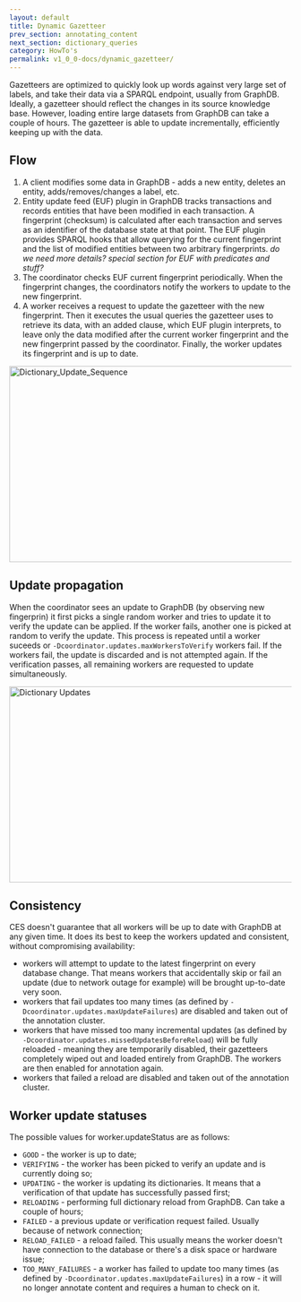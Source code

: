 ```yaml
---
layout: default
title: Dynamic Gazetteer
prev_section: annotating_content
next_section: dictionary_queries
category: HowTo's
permalink: v1_0_0-docs/dynamic_gazetteer/
---
```


Gazetteers are optimized to quickly look up words against very large set of labels, and take their data via a SPARQL endpoint, usually from GraphDB. Ideally, a gazetteer should reflect the changes in its source knowledge base. However, loading entire large datasets from GraphDB can take a couple of hours. The gazetteer is able to update incrementally, efficiently keeping up with the data.

## Flow

1. A client modifies some data in GraphDB - adds a new entity, deletes an entity, adds/removes/changes a label, etc.
2. Entity update feed (EUF) plugin in GraphDB tracks transactions and records entities that have been modified in each transaction. A fingerprint (checksum) is calculated after each transaction and serves as an identifier of the database state at that point. The EUF plugin provides SPARQL hooks that allow querying for the current fingerprint and the list of modified entities between two arbitrary fingerprints.
_do we need more details? special section for EUF with predicates and stuff?_
3. The coordinator checks EUF current fingerprint periodically. When the fingerprint changes, the coordinators notify the workers to update to the new fingerprint.
4. A worker receives a request to update the gazetteer with the new fingerprint. Then it executes the usual queries the gazetteer uses to retrieve its data, with an added clause, which EUF plugin interprets, to leave only the data modified after the current worker fingerprint and the new fingerprint passed by the coordinator. Finally, the worker updates its fingerprint and is up to date.
<img src="{{ site.baseurl }}/img/Dictionary_Update_Sequence.png" alt="Dictionary_Update_Sequence" style="width:800px;height:350px">

## Update propagation

When the coordinator sees an update to GraphDB (by observing new fingerprin) it first picks a single random worker and tries to update it to verify the update can be applied. If the worker fails, another one is picked at random to verify the update. This process is repeated until a worker suceeds or `-Dcoordinator.updates.maxWorkersToVerify` workers fail. If the workers fail, the update is discarded and is not attempted again. If the verification passes, all remaining workers are requested to update simultaneously.

<img src="{{ site.baseurl }}/img/FT_Dictionary_Updates.png" alt="Dictionary Updates" style="width:800px;height:350px">

## Consistency

CES doesn't guarantee that all workers will be up to date with GraphDB at any given time. It does its best to keep the workers updated and consistent, without compromising availability:

* workers will attempt to update to the latest fingerprint on every database change. That means workers that accidentally skip or fail an update (due to network outage for example) will be brought up-to-date very soon.
* workers that fail updates too many times (as defined by `-Dcoordinator.updates.maxUpdateFailures`) are disabled and taken out of the annotation cluster.
* workers that have missed too many incremental updates (as defined by `-Dcoordinator.updates.missedUpdatesBeforeReload`) will be fully reloaded - meaning they are temporarily disabled, their gazetteers completely wiped out and loaded entirely from GraphDB. The workers are then enabled for annotation again.
* workers that failed a reload are disabled and taken out of the annotation cluster.

## Worker update statuses

The possible values for worker.updateStatus are as follows:

* `GOOD` - the worker is up to date;
* `VERIFYING` - the worker has been picked to verify an update and is currently doing so;
* `UPDATING` - the worker is updating its dictionaries. It means that a verification of that update has successfully passed first;
* `RELOADING` - performing full dictionary reload from GraphDB. Can take a couple of hours;
* `FAILED` - a previous update or verification request failed. Usually because of network connection;
* `RELOAD_FAILED` - a reload failed. This usually means the worker doesn't have connection to the database or there's a disk space or hardware issue;
* `TOO_MANY_FAILURES` - a worker has failed to update too many times (as defined by `-Dcoordinator.updates.maxUpdateFailures`) in a row - it will no longer annotate content and requires a human to check on it.

